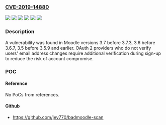 ### [CVE-2019-14880](https://cve.mitre.org/cgi-bin/cvename.cgi?name=CVE-2019-14880)
![](https://img.shields.io/static/v1?label=Product&message=moodle&color=blue)
![](https://img.shields.io/static/v1?label=Version&message=3.5%20and%20earlier%20&color=brightgreen)
![](https://img.shields.io/static/v1?label=Version&message=3.5%20before%203.5.9%20&color=brightgreen)
![](https://img.shields.io/static/v1?label=Version&message=3.6%20before%203.6.7%20&color=brightgreen)
![](https://img.shields.io/static/v1?label=Version&message=3.7%20before%203.7.3%20&color=brightgreen)
![](https://img.shields.io/static/v1?label=Vulnerability&message=CWE-287&color=brightgreen)

### Description

A vulnerability was found in Moodle versions 3.7 before 3.7.3, 3.6 before 3.6.7, 3.5 before 3.5.9 and earlier. OAuth 2 providers who do not verify users' email address changes require additional verification during sign-up to reduce the risk of account compromise.

### POC

#### Reference
No PoCs from references.

#### Github
- https://github.com/jev770/badmoodle-scan

